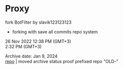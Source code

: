 # Proxy

fork BotFilter by slavik123123123  
* forking with save all commits repo system

26 Nov 2022 12:38 PM (GMT+3)  
			 2:32 PM (GMT+3)  
			 
			 
Archive date: Jan 9, 2024  
[repo](https://github.com/CookieMineONE/OLD-Proxy) | moved archive status proof prefixed repo "OLD-"